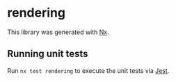 # rendering

This library was generated with [Nx](https://nx.dev).

## Running unit tests

Run `nx test rendering` to execute the unit tests via [Jest](https://jestjs.io).
